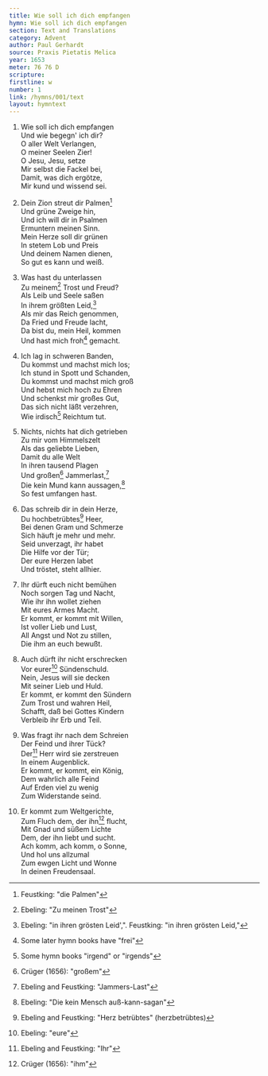 ```yaml
---
title: Wie soll ich dich empfangen
hymn: Wie soll ich dich empfangen
section: Text and Translations
category: Advent
author: Paul Gerhardt
source: Praxis Pietatis Melica
year: 1653
meter: 76 76 D
scripture:
firstline: w
number: 1
link: /hymns/001/text
layout: hymntext
---
```


1. Wie soll ich dich empfangen  
   Und wie begegn' ich dir?  
   O aller Welt Verlangen,  
   O meiner Seelen Zier!  
   O Jesu, Jesu, setze  
   Mir selbst die Fackel bei,  
   Damit, was dich ergötze,  
   Mir kund und wissend sei.
   
2. Dein Zion streut dir Palmen[^1]  
   Und grüne Zweige hin,  
   Und ich will dir in Psalmen  
   Ermuntern meinen Sinn.  
   Mein Herze soll dir grünen  
   In stetem Lob und Preis  
   Und deinem Namen dienen,  
   So gut es kann und weiß.
   
3. Was hast du unterlassen  
   Zu meinem[^2] Trost und Freud?  
   Als Leib und Seele saßen  
   In ihrem größten Leid,[^3]  
   Als mir das Reich genommen,  
   Da Fried und Freude lacht,  
   Da bist du, mein Heil, kommen  
   Und hast mich froh[^4] gemacht.
   
4. Ich lag in schweren Banden,  
   Du kommst und machst mich los;  
   Ich stund in Spott und Schanden,  
   Du kommst und machst mich groß  
   Und hebst mich hoch zu Ehren  
   Und schenkst mir großes Gut,  
   Das sich nicht läßt verzehren,  
   Wie irdisch[^5] Reichtum tut.
   
5. Nichts, nichts hat dich getrieben  
   Zu mir vom Himmelszelt  
   Als das geliebte Lieben,  
   Damit du alle Welt  
   In ihren tausend Plagen  
   Und großen[^6] Jammerlast,[^7]  
   Die kein Mund kann aussagen,[^8]  
   So fest umfangen hast.
   
6. Das schreib dir in dein Herze,  
   Du hochbetrübtes[^9] Heer,  
   Bei denen Gram und Schmerze  
   Sich häuft je mehr und mehr.  
   Seid unverzagt, ihr habet  
   Die Hilfe vor der Tür;  
   Der eure Herzen labet  
   Und tröstet, steht allhier.
   
7. Ihr dürft euch nicht bemühen  
   Noch sorgen Tag und Nacht,  
   Wie ihr ihn wollet ziehen  
   Mit eures Armes Macht.  
   Er kommt, er kommt mit Willen,  
   Ist voller Lieb und Lust,  
   All Angst und Not zu stillen,  
   Die ihm an euch bewußt.
   
8. Auch dürft ihr nicht erschrecken  
   Vor eurer[^10] Sündenschuld.  
   Nein, Jesus will sie decken  
   Mit seiner Lieb und Huld.  
   Er kommt, er kommt den Sündern  
   Zum Trost und wahren Heil,  
   Schafft, daß bei Gottes Kindern  
   Verbleib ihr Erb und Teil.
   
9. Was fragt ihr nach dem Schreien  
   Der Feind und ihrer Tück?  
   Der[^11] Herr wird sie zerstreuen  
   In einem Augenblick.  
   Er kommt, er kommt, ein König,  
   Dem wahrlich alle Feind  
   Auf Erden viel zu wenig  
   Zum Widerstande seind.
   
10. Er kommt zum Weltgerichte,  
   Zum Fluch dem, der ihn[^12] flucht,  
   Mit Gnad und süßem Lichte  
   Dem, der ihn liebt und sucht.  
   Ach komm, ach komm, o Sonne,  
   Und hol uns allzumal  
   Zum ewgen Licht und Wonne  
   In deinen Freudensaal.

[^1]: Feustking: "die Palmen"
[^2]: Ebeling: "Zu meinen Trost"
[^3]: Ebeling: "in ihren grösten Leid',". Feustking: "in ihren grösten Leid,"
[^4]: Some later hymn books have "frei"
[^5]: Some hymn books "irgend" or "irgends"
[^6]: Crüger (1656): "großem"
[^7]: Ebeling and Feustking: "Jammers-Last"
[^8]: Ebeling: "Die kein Mensch auß-kann-sagan"
[^9]: Ebeling and Feustking: "Herz betrübtes" (herzbetrübtes)
[^10]: Ebeling: "eure"
[^11]: Ebeling and Feustking: "Ihr"
[^12]: Crüger (1656): "ihm"